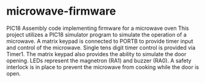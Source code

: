 # microwave-firmware
PIC18 Assembly code implementing firmware for a microwave oven
This project utilizes a PIC18 simulator program to simulate the operation of a microwave. A matrix keypad is connected to PORTB to provide timer input and control of the microwave. Single tens digit timer control is provided via Timer1. The matrix keypad also provides the ability to simulate the door opening. LEDs represent the magnetron (RA1) and buzzer (RA0). A safety interlock is in place to prevent the microwave from cooking while the door is open. 
